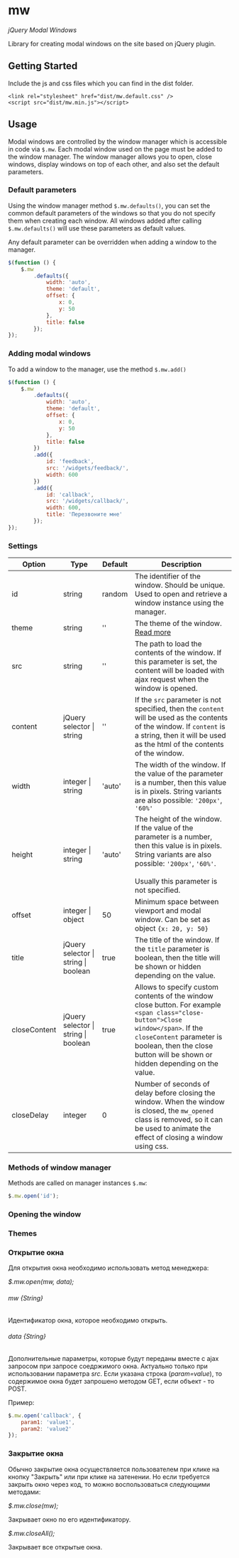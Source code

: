 # mw
*jQuery Modal Windows*

Library for creating modal windows on the site based on jQuery plugin.

## Getting Started

Include the js and css files which you can find in the dist folder.

```
<link rel="stylesheet" href="dist/mw.default.css" />
<script src="dist/mw.min.js"></script>
```

## Usage

Modal windows are controlled by the window manager which is accessible in code via `$.mw`. Each modal window used on the page must be added to the window manager. The window manager allows you to open, close windows, display windows on top of each other, and also set the default parameters.

### Default parameters

Using the window manager method `$.mw.defaults()`, you can set the common default parameters of the windows so that you do not specify them when creating each window. All windows added after calling `$.mw.defaults()` will use these parameters as default values.

Any default parameter can be overridden when adding a window to the manager.

```javascript
$(function () {
    $.mw
        .defaults({
            width: 'auto',
            theme: 'default',
            offset: {
                x: 0,
                y: 50
            },
            title: false
        });
});
```

### Adding modal windows

To add a window to the manager, use the method `$.mw.add()`

```javascript
$(function () {
    $.mw
        .defaults({
            width: 'auto',
            theme: 'default',
            offset: {
                x: 0,
                y: 50
            },
            title: false
        })
        .add({
            id: 'feedback',
            src: '/widgets/feedback/',
            width: 600
        })
        .add({
            id: 'callback',
            src: '/widgets/callback/',
            width: 600,
            title: 'Перезвоните мне'
        });
});
```

### Settings

Option | Type | Default | Description
------ | ---- | ------- | -----------
id | string | random | The identifier of the window. Should be unique. Used to open and retrieve a window instance using the manager.
theme | string | '' | The theme of the window. [Read more](#themes)
src | string | '' | The path to load the contents of the window. If this parameter is set, the content will be loaded with ajax request when the window is opened. 
content | jQuery selector &#124; string | '' | If the `src` parameter is not specified, then the `content` will be used as the contents of the window. If `content` is a string, then it will be used as the html of the contents of the window. 
width | integer &#124; string | 'auto' | The width of the window. If the value of the parameter is a number, then this value is in pixels. String variants are also possible: `'200px'`, `'60%'` 
height | integer &#124; string | 'auto' | The height of the window. If the value of the parameter is a number, then this value is in pixels. String variants are also possible: `'200px'`, `'60%'`. <br><br>Usually this parameter is not specified. 
offset | integer &#124; object | 50 | Minimum space between viewport and modal window. Can be set as object `{x: 20, y: 50}`
title | jQuery selector &#124; string &#124; boolean | true | The title of the window. If the `title` parameter is boolean, then the title will be shown or hidden depending on the value.
closeContent | jQuery selector &#124; string &#124; boolean | true | Allows to specify custom contents of the window close button. For example `<span class="close-button">Close window</span>`. If the `closeContent` parameter is boolean, then the close button will be shown or hidden depending on the value.
closeDelay | integer | 0 | Number of seconds of delay before closing the window. When the window is closed, the `mw_opened` class is removed, so it can be used to animate the effect of closing a window using css.

### Methods of window manager

Methods are called on manager instances `$.mw`:

```javascript
$.mw.open('id');
```

### Opening the window

### Themes


### Открытие окна

Для открытия окна необходимо использовать метод менеджера:

*$.mw.open(mw, data);*

###### mw {String}

Идентификатор окна, которое необходимо открыть.

###### data {String}

Дополнительные параметры, которые будут переданы вместе с ajax запросом при запросе соедржимого окна. Актуально только при использовании параметра *src*. Если указана строка (*param=value*), то содержимое окна будет запрошено методом GET, если объект - то POST.

Пример:

```javascript
$.mw.open('callback', {
	param1: 'value1',
	param2: 'value2'
});
```

### Закрытие окна

Обычно закрытие окна осуществляется пользователем при клике на кнопку "Закрыть" или при клике на затенении. Но если требуется закрыть окно через код, то можно воспользоваться следующими методами:

*$.mw.close(mw);*

Закрывает окно по его идентификатору.

*$.mw.closeAll();*

Закрывает все открытые окна.